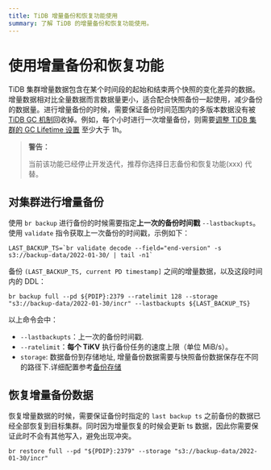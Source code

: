 ```yaml
---
title: TiDB 增量备份和恢复功能使用
summary: 了解 TiDB 的增量备份和恢复功能使用。
---
```


# 使用增量备份和恢复功能

TiDB 集群增量数据包含在某个时间段的起始和结束两个快照的变化差异的数据。 增量数据相对比全量数据而言数据量更小，适合配合快照备份一起使用，减少备份的数据量。进行增量备份的时候，需要保证备份时间范围内的多版本数据没有被 [TiDB GC 机制](/garbage-collection-overview.md)回收掉。例如，每个小时进行一次增量备份，则需要[调整 TiDB 集群的 GC Lifetime 设置](/system-variables.md#tidb_gc_life_time-从-v50-版本开始引入) 至少大于 1h。

> **警告：**
>
> 当前该功能已经停止开发迭代，推荐你选择日志备份和恢复功能(xxx) 代替。

## 对集群进行增量备份

使用 `br backup` 进行备份的时候需要指定**上一次的备份时间戳** `--lastbackupts`。 使用 `validate` 指令获取上一次备份的时间戳，示例如下：

```shell
LAST_BACKUP_TS=`br validate decode --field="end-version" -s s3://backup-data/2022-01-30/ | tail -n1`
```

备份 `(LAST_BACKUP_TS, current PD timestamp]` 之间的增量数据，以及这段时间内的 DDL：

```
br backup full --pd ${PDIP}:2379 --ratelimit 128 --storage "s3://backup-data/2022-01-30/incr" --lastbackupts ${LAST_BACKUP_TS}
```

以上命令会中：

- `--lastbackupts`：上一次的备份时间戳.
- `--ratelimit`：**每个 TiKV** 执行备份任务的速度上限（单位 MiB/s）。
- `storage`: 数据备份到存储地址, 增量备份数据需要与快照备份数据保存在不同的路径下.详细配置参考[备份存储](xxx) 

## 恢复增量备份数据

恢复增量数据的时候，需要保证备份时指定的 `last backup ts` 之前备份的数据已经全部恢复到目标集群。同时因为增量恢复的时候会更新 ts 数据，因此你需要保证此时不会有其他写入，避免出现冲突。

```shell
br restore full --pd "${PDIP}:2379" --storage "s3://backup-data/2022-01-30/incr"
```
